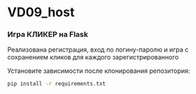 # VD09_host
### Игра КЛИКЕР на Flask

Реализована регистрация, вход по логину-паролю и игра с сохранением кликов для каждого зарегистрированного

Установите зависимости после клонирования репозитория:
   ```bash
   pip install -r requirements.txt
   ```

